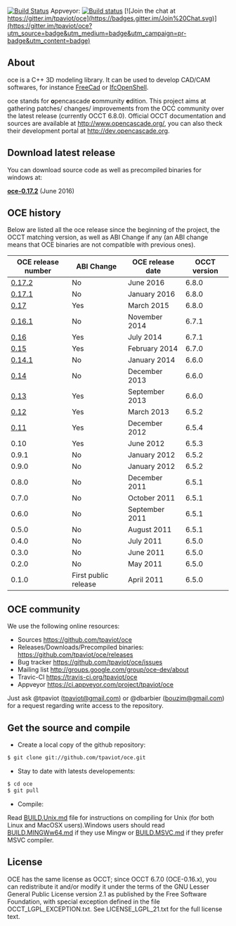 [![Build Status](https://travis-ci.org/tpaviot/oce.png?branch=master)](https://travis-ci.org/tpaviot/oce)
Appveyor:
[![Build status](https://ci.appveyor.com/api/projects/status/ff5s1jjpao8kf2c4?svg=true)](https://ci.appveyor.com/project/tpaviot/oce)
[![Join the chat at https://gitter.im/tpaviot/oce](https://badges.gitter.im/Join%20Chat.svg)](https://gitter.im/tpaviot/oce?utm_source=badge&utm_medium=badge&utm_campaign=pr-badge&utm_content=badge)

## About

oce is a C++ 3D modeling library. It can be used to develop CAD/CAM softwares, for instance [FreeCad](http://www.freecadweb.org/) or [IfcOpenShell](http://www.ifcopenshell.org/).

oce stands for **o**pencascade **c**ommunity **e**dition. This project aims at gathering patches/ changes/ improvements from the OCC community over the latest release (currently OCCT 6.8.0). Official OCCT documentation and sources are available at http://www.opencascade.org/, you can also theck their development portal at http://dev.opencascade.org. 

## Download latest release

You can download source code as well as precompiled binaries for windows at:

**[oce-0.17.2](https://github.com/tpaviot/oce/releases/tag/OCE-0.17.2)** (June 2016)

## OCE history

Below are listed all the oce release since the beginning of the project, the OCCT matching version, as well as ABI Change if any (an ABI change means that OCE binaries are not compatible with previous ones).

| OCE release number | ABI Change | OCE release date | OCCT version |
| ------------- | ------------- |  ------------- |------------- |
| [0.17.2](https://github.com/tpaviot/oce/releases/tag/OCE-0.17.2)  | No | June 2016 | 6.8.0 
| [0.17.1](https://github.com/tpaviot/oce/releases/tag/OCE-0.17.1)  | No | January 2016 | 6.8.0 |
| [0.17](https://github.com/tpaviot/oce/releases/tag/OCE-0.17)  | Yes | March 2015 | 6.8.0 |
| [0.16.1](https://github.com/tpaviot/oce/releases/tag/OCE-0.16.1) | No | November 2014 | 6.7.1 |
| [0.16](https://github.com/tpaviot/oce/releases/tag/OCE-0.16) | Yes | July 2014 | 6.7.1 |
| [0.15](https://github.com/tpaviot/oce/releases/tag/OCE-0.15) | Yes | February 2014 | 6.7.0 |
| [0.14.1](https://github.com/tpaviot/oce/releases/tag/OCE-0.14.1) | No | January 2014 | 6.6.0 |
| [0.14](https://github.com/tpaviot/oce/releases/tag/OCE-0.14) | No | December 2013 | 6.6.0 |
| [0.13](https://github.com/tpaviot/oce/releases/tag/OCE-0.13) | Yes | September 2013 | 6.6.0 |
| [0.12](https://code.google.com/p/oce-binaries/downloads/list) | Yes | March 2013 | 6.5.2 |
| [0.11](https://code.google.com/p/oce-binaries/downloads/list)| Yes | December 2012 | 6.5.4 |
| 0.10 | Yes | June 2012 | 6.5.3 |
| 0.9.1 | No | January 2012 | 6.5.2 |
| 0.9.0 | No | January 2012 | 6.5.2 |
| 0.8.0 | No | December 2011 | 6.5.1 |
| 0.7.0 | No | October 2011 | 6.5.1 |
| 0.6.0 | No | September 2011 | 6.5.1 |
| 0.5.0 | No | August 2011 | 6.5.1 |
| 0.4.0 | No | July 2011 | 6.5.0 |
| 0.3.0 | No | June 2011 | 6.5.0 |
| 0.2.0 | No | May 2011 | 6.5.0 |
| 0.1.0 |  First public release | April 2011 | 6.5.0 |

## OCE community

We use the following online resources:
  * Sources
       https://github.com/tpaviot/oce
  * Releases/Downloads/Precompiled binaries:
       https://github.com/tpaviot/oce/releases
  * Bug tracker
       https://github.com/tpaviot/oce/issues
  * Mailing list
       http://groups.google.com/group/oce-dev/about
  * Travic-CI
       https://travis-ci.org/tpaviot/oce
  * Appveyor
       https://ci.appveyor.com/project/tpaviot/oce

Just ask @tpaviot (tpaviot@gmail.com) or @dbarbier (bouzim@gmail.com) for a
request regarding write access to the repository.

## Get the source and compile
 
  * Create a local copy of the github repository:
``` bash
$ git clone git://github.com/tpaviot/oce.git
```
  * Stay to date with latests developements:

``` bash
$ cd oce
$ git pull
```
  * Compile:

Read [BUILD.Unix.md](BUILD.Unix.md) file for instructions on compiling for Unix (for both Linux and MacOSX users).Windows users should read [BUILD.MINGWw64.md](BUILD.MINGWw64.md) if they use Mingw or [BUILD.MSVC.md](BUILD.MSVC.md) if they prefer MSVC compiler.

## License

OCE has the same license as OCCT; since OCCT 6.7.0 (OCE-0.16.x), you can redistribute it and/or modify it under the terms of the GNU Lesser General Public License version 2.1 as published by the Free Software Foundation, with special exception defined in the file OCCT_LGPL_EXCEPTION.txt. See LICENSE_LGPL_21.txt for the full license text.
